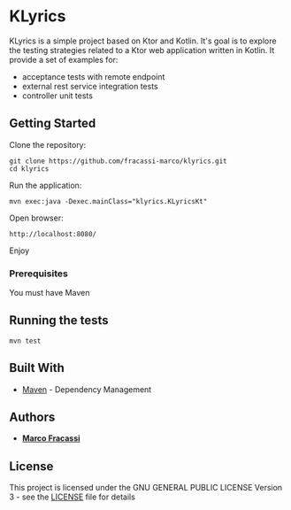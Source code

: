 # KLyrics

KLyrics is a simple project based on Ktor and Kotlin. 
It's goal is to explore the testing strategies related to a Ktor web application written in Kotlin.
It provide a set of examples for:
* acceptance tests with remote endpoint
* external rest service integration tests
* controller unit tests

## Getting Started

Clone the repository:

```
git clone https://github.com/fracassi-marco/klyrics.git
cd klyrics
```

Run the application:

```
mvn exec:java -Dexec.mainClass="klyrics.KLyricsKt"
```

Open browser:

```
http://localhost:8080/
```

Enjoy

### Prerequisites

You must have Maven

## Running the tests

```
mvn test
```

## Built With

* [Maven](https://maven.apache.org/) - Dependency Management

## Authors

* **[Marco Fracassi](https://github.com/fracassi-marco)**

## License

This project is licensed under the GNU GENERAL PUBLIC LICENSE Version 3 - see the [LICENSE](LICENSE) file for details
